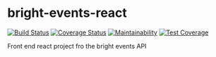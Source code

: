 # bright-events-react
[![Build Status](https://travis-ci.org/PaulKariukiRimiru/bright-events-react.svg?branch=develop)](https://travis-ci.org/PaulKariukiRimiru/bright-events-react)
[![Coverage Status](https://coveralls.io/repos/github/PaulKariukiRimiru/bright-events-react/badge.svg?branch=develop)](https://coveralls.io/github/PaulKariukiRimiru/bright-events-react?branch=develop)
[![Maintainability](https://api.codeclimate.com/v1/badges/e14d1e441ce36d09dab0/maintainability)](https://codeclimate.com/github/PaulKariukiRimiru/bright-events-react/maintainability)
[![Test Coverage](https://api.codeclimate.com/v1/badges/e14d1e441ce36d09dab0/test_coverage)](https://codeclimate.com/github/PaulKariukiRimiru/bright-events-react/test_coverage)


Front end react project fro the bright events API
